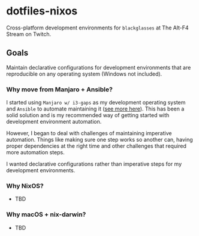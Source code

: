 # dotfiles-nixos

Cross-platform development environments for `blackglasses` at The Alt-F4 Stream on Twitch.

## Goals

Maintain declarative configurations for development environments that are reproducible on any operating system (Windows not included).

### Why move from Manjaro + Ansible?

I started using `Manjaro w/ i3-gaps` as my development operating system and `Ansible` to automate maintaining it ([see more here](http://github.com/ALT-F4-LLC/dotfiles)). This has been a solid solution and is my recommended way of getting started with development environment automation.

However, I began to deal with challenges of maintaining imperative automation. Things like making sure one step works so another can, having proper dependencies at the right time and other challenges that required more automation steps.

I wanted declarative configurations rather than imperative steps for my development environments.

### Why NixOS?

- TBD

### Why macOS + nix-darwin?

- TBD
